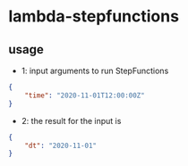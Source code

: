 # lambda-stepfunctions



## usage

* 1: input arguments to run StepFunctions

```json
{
    "time": "2020-11-01T12:00:00Z"
}
```

* 2: the result for the input is

```json
{
    "dt": "2020-11-01"
}
```